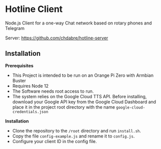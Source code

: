 # Hotline Client

Node.js Client for a one-way Chat network based on rotary phones and Telegram

Server: https://github.com/chdabre/hotline-server

## Installation

**Prerequisites**
- This Project is intended to be run on an Orange Pi Zero with Armbian Buster
- Requires Node 12
- The Software needs root access to run.
- The system relies on the Google Cloud TTS API. Before installing, download your Google API key from the Google Cloud Dashboard and place it in the project root directory with the name `google-cloud-credentials.json`

**Installation**
- Clone the repository to the `/root` directory and run `install.sh`.
- Copy the file `config-example.js` and rename it to `config.js`.
- Configure your client ID in the config file.
